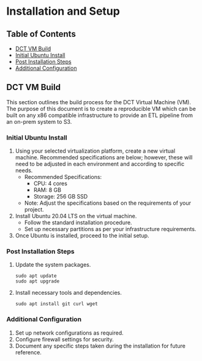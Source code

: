 
# Installation and Setup

## Table of Contents
- [DCT VM Build](#dct-vm-build)
- [Initial Ubuntu Install](#initial-ubuntu-install)
- [Post Installation Steps](#post-installation-steps)
- [Additional Configuration](#additional-configuration)

## DCT VM Build
This section outlines the build process for the DCT Virtual Machine (VM). The purpose of this document is to create a reproducible VM which can be built on any x86 compatible infrastructure to provide an ETL pipeline from an on-prem system to S3.

### Initial Ubuntu Install
1. Using your selected virtualization platform, create a new virtual machine. Recommended specifications are below; however, these will need to be adjusted in each environment and according to specific needs.
   - Recommended Specifications:
     - CPU: 4 cores
     - RAM: 8 GB
     - Storage: 256 GB SSD
   - Note: Adjust the specifications based on the requirements of your project.
2. Install Ubuntu 20.04 LTS on the virtual machine.
   - Follow the standard installation procedure.
   - Set up necessary partitions as per your infrastructure requirements.
3. Once Ubuntu is installed, proceed to the initial setup.

### Post Installation Steps
1. Update the system packages.
   ```
   sudo apt update
   sudo apt upgrade
   ```
2. Install necessary tools and dependencies.
   ```
   sudo apt install git curl wget
   ```

### Additional Configuration
1. Set up network configurations as required.
2. Configure firewall settings for security.
3. Document any specific steps taken during the installation for future reference.
